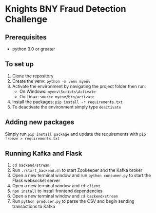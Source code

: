 # Knights BNY Fraud Detection Challenge

## Prerequisites

-   python 3.0 or greater

## To set up

1. Clone the repository
2. Create the venv: `python -m venv myenv`
3. Activate the environment by navigating the project folder then run:
    - On Windows:
      `myenv\Scripts\Activate`
    - On Linux:
      `source myenv/bin/activate`
4. Install the packages: `pip install -r requirements.txt`
5. To deactivate the environment simply type `deactivate`

## Adding new packages

Simply run `pip install package` and update the requirements with `pip freeze > requirements.txt`

## Running Kafka and Flask

1. `cd backend/stream`
2. Run `./start_backend.sh` to start Zookeeper and the Kafka broker
3. Open a new terminal window and run `python consumer.py` to start the Flask websocket server
4. Open a new terminal window and `cd client`
5. `npm install` to install frontend dependencies
6. Open a new terminal window and `cd backend/stream`
7. Run `python producer.py` to parse the CSV and begin sending transactions to Kafka
